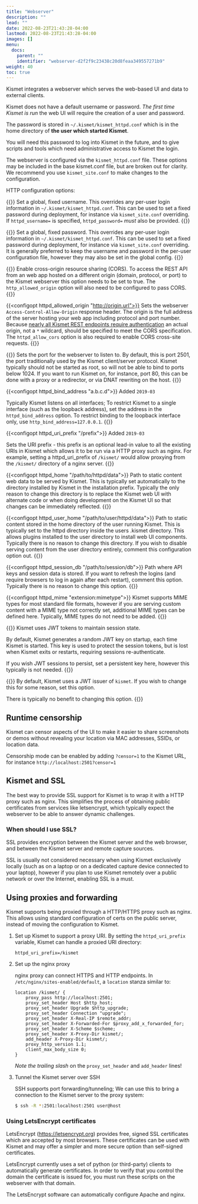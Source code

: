 ```yaml
---
title: "Webserver"
description: ""
lead: ""
date: 2022-08-23T21:43:28-04:00
lastmod: 2022-08-23T21:43:28-04:00
images: []
menu:
  docs:
    parent: ""
    identifier: "webserver-d2f2f9c23438c20d8feaa349557271b9"
weight: 40
toc: true
---
```


Kismet integrates a webserver which serves the web-based UI and data to external clients.

Kismet does not have a default username or password.  *The first time Kismet is run* the web UI will require the creation of a user and password.

The password is stored in `~/.kismet/kismet_httpd.conf` which is in the home directory of **the user which started Kismet**.

You will need this password to log into Kismet in the future, and to give scripts and tools which need administrative access to Kismet the login.

The webserver is configured via the `kismet_httpd.conf` file.  These options may be included in the base kismet.conf file, but are broken out for clarity.  We recommend you use `kismet_site.conf` to make changes to the configuration.

HTTP configuration options:

{{<configopt httpd_username username>}}
Set a global, fixed username.  This overrides any per-user login information in `~/.kismet/kismet_httpd.conf`.  This can be used to set a fixed password during deployment, for instance via `kismet_site.conf` overriding.  If `httpd_username=` is specified, `httpd_password=` *must* also be provided.
{{</configopt>}}


{{<configopt httpd_password password>}}
Set a global, fixed password.  This overrides any per-user login information in `~/.kismet/kismet_httpd.conf`.  This can be used to set a fixed password during deployment, for instance via `kismet_site.conf` overriding. It is generally preferred to keep the username and password in the per-user configuration file, however they may also be set in the global config.
{{</configopt>}}


{{<configopt httpd_allow_cors true false>}}
Enable cross-origin resource sharing (CORS). To access the REST API from an web app hosted on a different origin (domain, protocol, or port) to the Kismet webserver this option needs to be set to true. The `http_allowed_origin` option will also need to be configured to pass CORS.
{{</configopt>}}


{{<configopt httpd_allowed_origin "http://origin.url">}}
Sets the webserver `Access-Control-Allow-Origin` response header. The origin is the full address of the server hosting your web app including protocol and port number. Because [nearly all Kismet REST endpoints require authentication](/docs/api/rest_like/) an actual origin, not a `*` wildcard, should be specified to meet the CORS specification. The `httpd_allow_cors` option is also required to enable CORS cross-site requests.
{{</configopt>}}

{{<configopt httpd_port port>}}
Sets the port for the webserver to listen to.  By default, this is port 2501, the port traditionally used by the Kismet client/server protocol. Kismet typically should not be started as root, so will not be able to bind to ports below 1024.  If you want to run Kismet on, for instance, port 80, this can be done with a proxy or a redirector, or via DNAT rewriting on the host.
{{</configopt>}}

{{<configopt httpd_bind_address "a.b.c.d">}}
Added `2019-03`

Typically Kismet listens on all interfaces; To restrict Kismet to a single interface (such as the loopback address), set the address in the `httpd_bind_address` option.  To restrict binding to the loopback interface only, use `http_bind_address=127.0.0.1`.
{{</configopt>}}

{{<configopt httpd_uri_prefix "/prefix">}}
Added `2019-03`

Sets the URI prefix - this prefix is an optional lead-in value to all the existing URIs in Kismet which allows it to be run via a HTTP proxy such as nginx.  For example, setting a httpd_uri_prefix of `/kismet/` would allow proxying from the `/kismet/` directory of a nginx server.
{{</configopt>}}

{{<configopt httpd_home "/path/to/httpd/data">}}
Path to static content web data to be served by Kismet.  This is typically set automatically to the directory installed by Kismet in the installation prefix. Typically the only reason to change this directory is to replace the Kismet web UI with alternate code or when doing development on the Kismet UI so that changes can be immediately reflected.
{{</configopt>}}

{{<configopt httpd_user_home "/path/to/user/httpd/data">}}
Path to static content stored in the home directory of the user running Kismet.  This is typically set to the httpd directory inside the users .kismet directory. This allows plugins installed to the user directory to install web UI components. Typically there is no reason to change this directory. If you wish to disable serving content from the user directory entirely, comment this configuration option out.
{{</configopt>}}

{{<configopt httpd_session_db "/path/to/session/db">}}
Path where API keys and session data is stored.  If you want to refresh the logins (and require browsers to log in again after each restart), comment this option. Typically there is no reason to change this option.
{{</configopt>}}

{{<configopt httpd_mime "extension:mimetype">}}
Kismet supports MIME types for most standard file formats, however if you are serving custom content with a MIME type not correctly set, additional MIME types can be defined here. Typically, MIME types do not need to be added.
{{</configopt>}}

{{<configopt httpd_jwt_key keystring>}}
Kismet uses JWT tokens to maintain session state.

By default, Kismet generates a random JWT key on startup, each time Kismet is started.  This key is used to protect the session tokens, but is lost when Kismet exits or restarts, requiring sessions re-authenticate.

If you wish JWT sessions to persist, set a persistent key here, however this typically is not needed.
{{</configopt>}}

{{<configopt httpd_jwt_issuer issuer>}}
By default, Kismet uses a JWT issuer of `kismet`.  If you wish to change this for some reason, set this option.

There is typically no benefit to changing this option.
{{</configopt>}}

## Runtime censorship

Kismet can censor aspects of the UI to make it easier to share screenshots or demos without revealing your location via MAC addresses, SSIDs, or location data.

Censorship mode can be enabled by adding `?censor=1` to the Kismet URL, for instance `http://localhost:2501?censor=1`

## Kismet and SSL

The best way to provide SSL support for Kismet is to wrap it with a HTTP proxy such as nginx.  This simplifies the process of obtaining public certificates from services like letsencrypt, which typically expect the webserver to be able to answer dynamic challenges.

### When should I use SSL?

SSL provides encryption between the Kismet server and the web browser, and between the Kismet server and remote capture sources.

SSL is usually not considered necessary when using Kismet exclusively locally (such as on a laptop or on a dedicated capture device connected to your laptop), however if you plan to use Kismet remotely over a public network or over the Internet, enabling SSL is a must.

## Using proxies and forwarding

Kismet supports being proxied through a HTTP/HTTPS proxy such as nginx.  This allows using standard configuration of certs on the public server, instead of moving the configuration to Kismet.

1. Set up Kismet to support a proxy URI.
    By setting the `httpd_uri_prefix` variable, Kismet can handle a proxied URI directory:
    ```
    httpd_uri_prefix=/kismet
    ```

2. Set up the nginx proxy

    nginx proxy can connect HTTPS and HTTP endpoints.  In `/etc/nginx/sites-enabled/default`, a `location` stanza similar to:

    ```
    location /kismet/ {
        proxy_pass http://localhost:2501;
        proxy_set_header Host $http_host;
        proxy_set_header Upgrade $http_upgrade;
        proxy_set_header Connection "upgrade";
        proxy_set_header X-Real-IP $remote_addr;
        proxy_set_header X-Forwarded-For $proxy_add_x_forwarded_for;
        proxy_set_header X-Scheme $scheme;
        proxy_set_header X-Proxy-Dir kismet/;
        add_header X-Proxy-Dir kismet/;
        proxy_http_version 1.1;
        client_max_body_size 0;
    }
    ```

    *Note the trailing slash* on the `proxy_set_header` and `add_header` lines!

3. Tunnel the Kismet server over SSH

    SSH supports port forwarding/tunneling; We can use this to bring a connection to the Kismet server to the proxy system:

    ```bash
    $ ssh -R *:2501:localhost:2501 user@host
    ```

### Using LetsEncrypt certificates

LetsEncrypt (https://letsencrypt.org) provides free, signed SSL certificates which are accepted by most browsers.  These certificates can be used with Kismet and may offer a simpler and more secure option than self-signed certificates.

LetsEncrypt currently uses a set of python (or third-party) clients to automatically generate certificates.  In order to verify that you control the domain the certificate is issued for, you must run these scripts on the webserver with that domain.

The LetsEncrypt software can automatically configure Apache and nginx.
